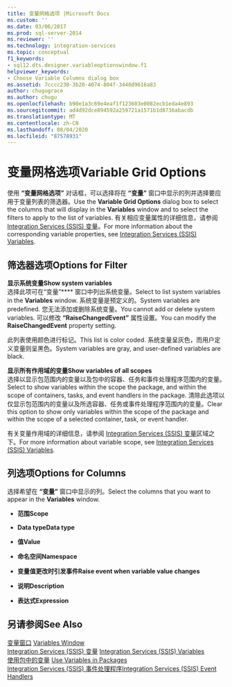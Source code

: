 ```yaml
---
title: 变量网格选项 |Microsoft Docs
ms.custom: ''
ms.date: 03/06/2017
ms.prod: sql-server-2014
ms.reviewer: ''
ms.technology: integration-services
ms.topic: conceptual
f1_keywords:
- sql12.dts.designer.variableoptionswindow.f1
helpviewer_keywords:
- Choose Variable Columns dialog box
ms.assetid: 7cccc230-3b20-4074-804f-3448d9616a83
author: chugugrace
ms.author: chugu
ms.openlocfilehash: b90e1a3c69e4eaf1f123603e0082ecb1eda4e893
ms.sourcegitcommit: ad4d92dce894592a259721a1571b1d8736abacdb
ms.translationtype: MT
ms.contentlocale: zh-CN
ms.lasthandoff: 08/04/2020
ms.locfileid: "87578931"
---
```

# <a name="variable-grid-options"></a><span data-ttu-id="ac3b2-102">变量网格选项</span><span class="sxs-lookup"><span data-stu-id="ac3b2-102">Variable Grid Options</span></span>
  <span data-ttu-id="ac3b2-103">使用 **“变量网格选项”** 对话框，可以选择将在 **“变量”** 窗口中显示的列并选择要应用于变量列表的筛选器。</span><span class="sxs-lookup"><span data-stu-id="ac3b2-103">Use the **Variable Grid Options** dialog box to select the columns that will display in the **Variables** window and to select the filters to apply to the list of variables.</span></span> <span data-ttu-id="ac3b2-104">有关相应变量属性的详细信息，请参阅 [Integration Services (SSIS) 变量](integration-services-ssis-variables.md)。</span><span class="sxs-lookup"><span data-stu-id="ac3b2-104">For more information about the corresponding variable properties, see [Integration Services &#40;SSIS&#41; Variables](integration-services-ssis-variables.md).</span></span>  
  
## <a name="options-for-filter"></a><span data-ttu-id="ac3b2-105">筛选器选项</span><span class="sxs-lookup"><span data-stu-id="ac3b2-105">Options for Filter</span></span>  
 <span data-ttu-id="ac3b2-106">**显示系统变量**</span><span class="sxs-lookup"><span data-stu-id="ac3b2-106">**Show system variables**</span></span>  
 <span data-ttu-id="ac3b2-107">选择此项可在“变量”\*\*\*\* 窗口中列出系统变量。</span><span class="sxs-lookup"><span data-stu-id="ac3b2-107">Select to list system variables in the **Variables** window.</span></span> <span data-ttu-id="ac3b2-108">系统变量是预定义的。</span><span class="sxs-lookup"><span data-stu-id="ac3b2-108">System variables are predefined.</span></span> <span data-ttu-id="ac3b2-109">您无法添加或删除系统变量。</span><span class="sxs-lookup"><span data-stu-id="ac3b2-109">You cannot add or delete system variables.</span></span> <span data-ttu-id="ac3b2-110">可以修改 **“RaiseChangedEvent”** 属性设置。</span><span class="sxs-lookup"><span data-stu-id="ac3b2-110">You can modify the **RaiseChangedEvent** property setting.</span></span>  
  
 <span data-ttu-id="ac3b2-111">此列表使用颜色进行标记。</span><span class="sxs-lookup"><span data-stu-id="ac3b2-111">This list is color coded.</span></span> <span data-ttu-id="ac3b2-112">系统变量呈灰色，而用户定义变量则呈黑色。</span><span class="sxs-lookup"><span data-stu-id="ac3b2-112">System variables are gray, and user-defined variables are black.</span></span>  
  
 <span data-ttu-id="ac3b2-113">**显示所有作用域的变量**</span><span class="sxs-lookup"><span data-stu-id="ac3b2-113">**Show variables of all scopes**</span></span>  
 <span data-ttu-id="ac3b2-114">选择以显示包范围内的变量以及包中的容器、任务和事件处理程序范围内的变量。</span><span class="sxs-lookup"><span data-stu-id="ac3b2-114">Select to show variables within the scope the package, and within the scope of containers, tasks, and event handlers in the package.</span></span> <span data-ttu-id="ac3b2-115">清除此选项以仅显示包范围内的变量以及所选容器、任务或事件处理程序范围内的变量。</span><span class="sxs-lookup"><span data-stu-id="ac3b2-115">Clear this option to show only variables within the scope of the package and within the scope of a selected container, task, or event handler.</span></span>  
  
 <span data-ttu-id="ac3b2-116">有关变量作用域的详细信息，请参阅 [Integration Services (SSIS) 变量](integration-services-ssis-variables.md)区域之下。</span><span class="sxs-lookup"><span data-stu-id="ac3b2-116">For more information about variable scope, see [Integration Services &#40;SSIS&#41; Variables](integration-services-ssis-variables.md).</span></span>  
  
## <a name="options-for-columns"></a><span data-ttu-id="ac3b2-117">列选项</span><span class="sxs-lookup"><span data-stu-id="ac3b2-117">Options for Columns</span></span>  
 <span data-ttu-id="ac3b2-118">选择希望在 **“变量”** 窗口中显示的列。</span><span class="sxs-lookup"><span data-stu-id="ac3b2-118">Select the columns that you want to appear in the **Variables** window.</span></span>  
  
-   <span data-ttu-id="ac3b2-119">**范围**</span><span class="sxs-lookup"><span data-stu-id="ac3b2-119">**Scope**</span></span>  
  
-   <span data-ttu-id="ac3b2-120">**Data type**</span><span class="sxs-lookup"><span data-stu-id="ac3b2-120">**Data type**</span></span>  
  
-   <span data-ttu-id="ac3b2-121">**值**</span><span class="sxs-lookup"><span data-stu-id="ac3b2-121">**Value**</span></span>  
  
-   <span data-ttu-id="ac3b2-122">**命名空间**</span><span class="sxs-lookup"><span data-stu-id="ac3b2-122">**Namespace**</span></span>  
  
-   <span data-ttu-id="ac3b2-123">**变量值更改时引发事件**</span><span class="sxs-lookup"><span data-stu-id="ac3b2-123">**Raise event when variable value changes**</span></span>  
  
-   <span data-ttu-id="ac3b2-124">**说明**</span><span class="sxs-lookup"><span data-stu-id="ac3b2-124">**Description**</span></span>  
  
-   <span data-ttu-id="ac3b2-125">**表达式**</span><span class="sxs-lookup"><span data-stu-id="ac3b2-125">**Expression**</span></span>  
  
## <a name="see-also"></a><span data-ttu-id="ac3b2-126">另请参阅</span><span class="sxs-lookup"><span data-stu-id="ac3b2-126">See Also</span></span>  
 <span data-ttu-id="ac3b2-127">[变量窗口](../../2014/integration-services/variables-window.md) </span><span class="sxs-lookup"><span data-stu-id="ac3b2-127">[Variables Window](../../2014/integration-services/variables-window.md) </span></span>  
 <span data-ttu-id="ac3b2-128">[Integration Services (SSIS) 变量](integration-services-ssis-variables.md) </span><span class="sxs-lookup"><span data-stu-id="ac3b2-128">[Integration Services &#40;SSIS&#41; Variables](integration-services-ssis-variables.md) </span></span>  
 <span data-ttu-id="ac3b2-129">[使用包中的变量](../../2014/integration-services/use-variables-in-packages.md) </span><span class="sxs-lookup"><span data-stu-id="ac3b2-129">[Use Variables in Packages](../../2014/integration-services/use-variables-in-packages.md) </span></span>  
 [<span data-ttu-id="ac3b2-130">Integration Services (SSIS) 事件处理程序</span><span class="sxs-lookup"><span data-stu-id="ac3b2-130">Integration Services &#40;SSIS&#41; Event Handlers</span></span>](integration-services-ssis-event-handlers.md)  
  
  
